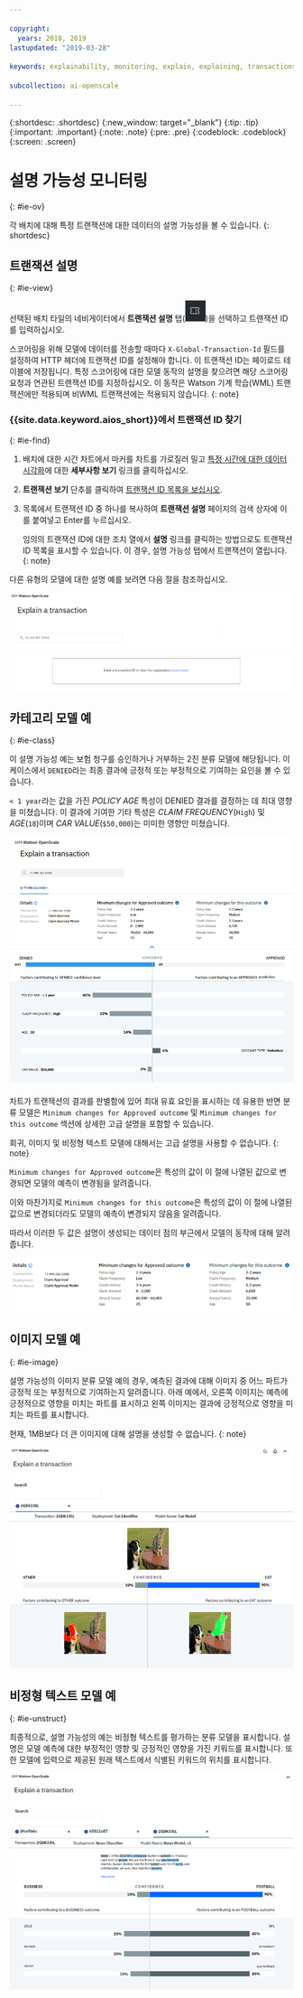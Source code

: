 ```yaml
---

copyright:
  years: 2018, 2019
lastupdated: "2019-03-28"

keywords: explainability, monitoring, explain, explaining, transactions, transaction ID

subcollection: ai-openscale

---
```


{:shortdesc: .shortdesc}
{:new_window: target="_blank"}
{:tip: .tip}
{:important: .important}
{:note: .note}
{:pre: .pre}
{:codeblock: .codeblock}
{:screen: .screen}

# 설명 가능성 모니터링
{: #ie-ov}

각 배치에 대해 특정 트랜잭션에 대한 데이터의 설명 가능성을 볼 수 있습니다.
{: shortdesc}

## 트랜잭션 설명
{: #ie-view}

선택된 배치 타일의 네비게이터에서 **트랜잭션 설명** 탭(![트랜잭션 설명 탭](images/insight-transact-tab.png))을 선택하고 트랜잭션 ID를 입력하십시오.

스코어링을 위해 모델에 데이터를 전송할 때마다 `X-Global-Transaction-Id` 필드를 설정하여 HTTP 헤더에 트랜잭션 ID를 설정해야 합니다. 이 트랜잭션 ID는 페이로드 테이블에 저장됩니다. 특정 스코어링에 대한 모델 동작의 설명을 찾으려면 해당 스코어링 요청과 연관된 트랜잭션 ID를 지정하십시오. 이 동작은 Watson 기계 학습(WML) 트랜잭션에만 적용되며 비WML 트랜잭션에는 적용되지 않습니다.
{: note}

### {{site.data.keyword.aios_short}}에서 트랜잭션 ID 찾기
{: #ie-find}

1.  배치에 대한 시간 차트에서 마커를 차트를 가로질러 밀고 [특정 시간에 대한 데이터 시각화](/docs/services/ai-openscale?topic=ai-openscale-it-ov#it-vdet)에 대한 **세부사항 보기** 링크를 클릭하십시오.
1.  **트랜잭션 보기** 단추를 클릭하여 [트랜잭션 ID 목록을 보십시오](/docs/services/ai-openscale?topic=ai-openscale-it-ov#it-tra).
1.  목록에서 트랜잭션 ID 중 하나를 복사하여 **트랜잭션 설명** 페이지의 검색 상자에 이를 붙여넣고 Enter를 누르십시오.

    임의의 트랜잭션 ID에 대한 조치 열에서 **설명** 링크를 클릭하는 방법으로도 트랜잭션 ID 목록을 표시할 수 있습니다. 이 경우, 설명 가능성 탭에서 트랜잭션이 열립니다.
    {: note}

  다른 유형의 모델에 대한 설명 예를 보려면 다음 절을 참조하십시오.

  ![설명 가능성 트랜잭션 ID](images/insight-explain-trans-id.png)

## 카테고리 모델 예
{: #ie-class}

이 설명 가능성 예는 보험 청구를 승인하거나 거부하는 2진 분류 모델에 해당됩니다. 이 케이스에서 `DENIED`라는 최종 결과에 긍정적 또는 부정적으로 기여하는 요인을 볼 수 있습니다.

`< 1 year`라는 값을 가진 *POLICY AGE* 특성이 DENIED 결과를 결정하는 데 최대 영향을 미쳤습니다. 이 결과에 기여한 기타 특성은 *CLAIM FREQUENCY*(`High`) 및 *AGE*(`18`)이며 *CAR VALUE*(`$50,000`)는 미미한 영향만 미쳤습니다.

![설명 가능성 2진 분류](images/insight-explain-binary.png)

차트가 트랜잭션의 결과를 판별함에 있어 최대 유효 요인을 표시하는 데 유용한 반면 분류 모델은 `Minimum changes for Approved outcome` 및 `Minimum changes for this outcome` 섹션에 상세한 고급 설명을 포함할 수 있습니다.

회귀, 이미지 및 비정형 텍스트 모델에 대해서는 고급 설명을 사용할 수 없습니다.
{: note}

`Minimum changes for Approved outcome`은 특성의 값이 이 절에 나열된 값으로 변경되면 모델의 예측이 변경됨을 알려줍니다.

이와 마찬가지로 `Minimum changes for this outcome`은 특성의 값이 이 절에 나열된 값으로 변경되더라도 모델의 예측이 변경되지 않음을 알려줍니다.

따라서 이러한 두 값은 설명이 생성되는 데이터 점의 부근에서 모델의 동작에 대해 알려줍니다.

![설명 가능성 2진 분류](images/insight-explain-binary2.png)

## 이미지 모델 예
{: #ie-image}

설명 가능성의 이미지 분류 모델 예의 경우, 예측된 결과에 대해 이미지 중 어느 파트가 긍정적 또는 부정적으로 기여하는지 알려줍니다. 아래 예에서, 오른쪽 이미지는 예측에 긍정적으로 영향을 미치는 파트를 표시하고 왼쪽 이미지는 결과에 긍정적으로 영향을 미치는 파트를 표시합니다.

현재, 1MB보다 더 큰 이미지에 대해 설명을 생성할 수 없습니다.
{: note}

![설명 가능성 이미지 분류](images/insight-explain-image.png)

## 비정형 텍스트 모델 예
{: #ie-unstruct}

최종적으로, 설명 가능성의 예는 비정형 텍스트를 평가하는 분류 모델을 표시합니다. 설명은 모델 예측에 대한 부정적인 영향 및 긍정적인 영향을 가진 키워드를 표시합니다. 또한 모델에 입력으로 제공된 원래 텍스트에서 식별된 키워드의 위치를 표시합니다.

![설명 가능성 이미지 분류](images/insight-explain-text.png)

